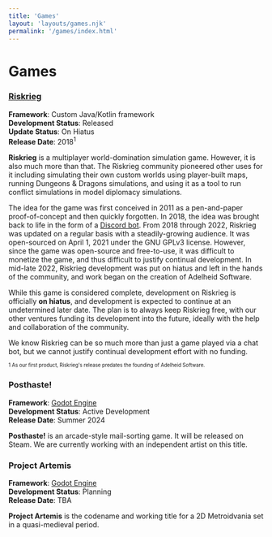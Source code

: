 ```yaml
---
title: 'Games'
layout: 'layouts/games.njk'
permalink: '/games/index.html'
---
```


# Games

### [Riskrieg](https://riskrieg.com)

**Framework**: Custom Java/Kotlin framework\
**Development Status**: Released\
**Update Status**: On Hiatus\
**Release Date**: 2018<sup>1</sup>

**Riskrieg** is a multiplayer world-domination simulation game. However, it is also much more than that. The Riskrieg community pioneered other uses for it including simulating their own custom worlds using player-built maps, running Dungeons & Dragons simulations, and using it as a tool to run conflict simulations in model diplomacy simulations.

The idea for the game was first conceived in 2011 as a pen-and-paper proof-of-concept and then quickly forgotten. In 2018, the idea was brought back to life in the form of a [Discord bot](https://github.com/Riskrieg/discord-bot). From 2018 through 2022, Riskrieg was updated on a regular basis with a steadily-growing audience. It was open-sourced on April 1, 2021 under the GNU GPLv3 license. However, since the game was open-source and free-to-use, it was difficult to monetize the game, and thus difficult to justify continual development. In mid-late 2022, Riskrieg development was put on hiatus and left in the hands of the community, and work began on the creation of Adelheid Software.

While this game is considered complete, development on Riskrieg is officially **on hiatus**, and development is expected to continue at an undetermined later date. The plan is to always keep Riskrieg free, with our other ventures funding its development into the future, ideally with the help and collaboration of the community.

We know Riskrieg can be so much more than just a game played via a chat bot, but we cannot justify continual development effort with no funding.

<sub><sup>1 As our first product, Riskrieg's release predates the founding of Adelheid Software.</sup></sub>

### Posthaste!

**Framework**: [Godot Engine](https://godotengine.org/)\
**Development Status**: Active Development\
**Release Date**: Summer 2024

**Posthaste!** is an arcade-style mail-sorting game. It will be released on Steam. We are currently working with an independent artist on this title.

### Project Artemis

**Framework**: [Godot Engine](https://godotengine.org/)\
**Development Status**: Planning\
**Release Date**: TBA

**Project Artemis** is the codename and working title for a 2D Metroidvania set in a quasi-medieval period.